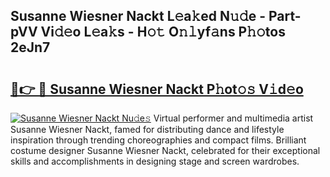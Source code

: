 ## Susanne Wiesner Nackt L𝚎a𝚔ed N𝚞𝚍e - Part-pVV Vi𝚍𝚎o L𝚎a𝚔s - H𝚘𝚝 O𝚗𝚕yf𝚊ns P𝚑𝚘tos 2eJn7

# <h2><a href="http://kf8p5tx.oniu.top/?m=Susanne+Wiesner+Nackt">🔗👉 🔴 Susanne Wiesner Nackt P𝚑ot𝚘𝚜 V𝚒d𝚎o</a></h2>

[![Susanne Wiesner Nackt Nu𝚍e𝚜](https://i.imgur.com/0qMVB7G.gif)](http://kf8p5tx.oniu.top/?m=Susanne+Wiesner+Nackt)
Virtual performer and multimedia artist Susanne Wiesner Nackt, famed for distributing dance and lifestyle inspiration through trending choreographies and compact films. Brilliant costume designer Susanne Wiesner Nackt, celebrated for their exceptional skills and accomplishments in designing stage and screen wardrobes.  
